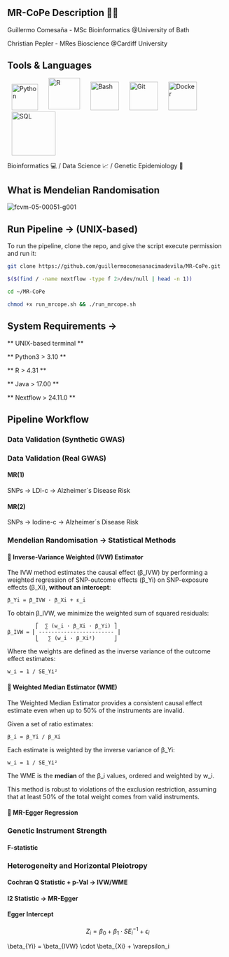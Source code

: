 ## MR-CoPe Description 🧬🧬

Guillermo Comesaña - MSc Bioinformatics @University of Bath

Christian Pepler - MRes Bioscience @Cardiff University

## Tools & Languages
<p align="left">
  <img src="https://github.com/user-attachments/assets/5e678fc0-9597-4252-98dd-eb9aaccc823e" alt="Python" width="60" style="margin: 0 10px;"/>
  <img src="https://github.com/user-attachments/assets/a49b35ad-c2f7-4cbe-b755-47ebe3330866" alt="R" width="72" style="margin: 0 10px; position: relative; top: -2px;"/>
  <img src="https://github.com/user-attachments/assets/4bbcf45e-d572-45e9-a16c-3ff379e72390" alt="Bash" width="65" style="margin: 0 10px;"/>
  <img src="https://github.com/user-attachments/assets/805532d9-fc8b-446f-aac6-933cc4aa6185" alt="Git" width="65" style="margin: 0 10px;"/>
  <img src="https://github.com/user-attachments/assets/bfc30e37-cb64-4d59-8cec-52ab5c12fab7" alt="Docker" width="65" style="margin: 0 10px;"/>
  <img src="https://github.com/user-attachments/assets/0427f54d-9e05-4969-91d1-13af16c3fb42" alt="SQL" width="100" style="margin: 0 10px;"/>
</p>

Bioinformatics 💻 / Data Science 📈 / Genetic Epidemiology 🧬

## What is Mendelian Randomisation

![fcvm-05-00051-g001](https://github.com/user-attachments/assets/8f2e8edc-e66d-44e6-86c0-1da112b27dd1)


## Run Pipeline -> (UNIX-based)
To run the pipeline, clone the repo, and give the script execute permission and run it:

```bash
git clone https://github.com/guillermocomesanacimadevila/MR-CoPe.git
```

```bash
$($(find / -name nextflow -type f 2>/dev/null | head -n 1))
```

```bash
cd ~/MR-CoPe
```

```bash
chmod +x run_mrcope.sh && ./run_mrcope.sh
```

## System Requirements ->
** UNIX-based terminal ** 

** Python3 > 3.10 **

** R > 4.31 ** 

** Java > 17.00 **

** Nextflow > 24.11.0 ** 

## Pipeline Workflow

### Data Validation (Synthetic GWAS)

### Data Validation (Real GWAS)

#### MR(1)
SNPs -> LDl-c -> Alzheimer´s Disease Risk

#### MR(2)
SNPs -> Iodine-c -> Alzheimer´s Disease Risk

### Mendelian Randomisation -> Statistical Methods

#### 📐 Inverse-Variance Weighted (IVW) Estimator

The IVW method estimates the causal effect (β_IVW) by performing a weighted regression of 
SNP-outcome effects (β_Yi) on SNP-exposure effects (β_Xi), **without an intercept**:

    β_Yi = β_IVW · β_Xi + ε_i

To obtain β_IVW, we minimize the weighted sum of squared residuals:

             ⎡  ∑ (w_i · β_Xi · β_Yi) ⎤
    β_IVW = ⎢ ------------------------ ⎥
             ⎣   ∑ (w_i · β_Xi²)      ⎦

Where the weights are defined as the inverse variance of the outcome effect estimates:

    w_i = 1 / SE_Yi²

#### 🧮 Weighted Median Estimator (WME)

The Weighted Median Estimator provides a consistent causal effect estimate 
even when up to 50% of the instruments are invalid.

Given a set of ratio estimates:

    β_i = β_Yi / β_Xi

Each estimate is weighted by the inverse variance of β_Yi:

    w_i = 1 / SE_Yi²

The WME is the **median** of the β_i values, ordered and weighted by w_i.

This method is robust to violations of the exclusion restriction, assuming that
at least 50% of the total weight comes from valid instruments.

#### 📐 MR-Egger Regression

### Genetic Instrument Strength

#### F-statistic

### Heterogeneity and Horizontal Pleiotropy

#### Cochran Q Statistic + p-Val -> IVW/WME

#### I2 Statistic -> MR-Egger

#### Egger Intercept 
$$
Z_i = \beta_0 + \beta_1 \cdot SE_i^{-1} + \epsilon_i
$$

\beta_{Yi} = \beta_{IVW} \cdot \beta_{Xi} + \varepsilon_i

